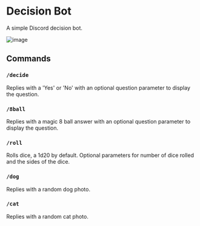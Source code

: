 # Decision Bot

A simple Discord decision bot.

![image](https://github.com/apriltaoyvr/decision-bot/assets/95392008/a4aafced-df65-40f2-b96d-8f8428d30cec)

## Commands

### `/decide`

Replies with a 'Yes' or 'No' with an optional question parameter to display the question.

### `/8ball`

Replies with a magic 8 ball answer with an optional question parameter to display the question.

### `/roll`

Rolls dice, a 1d20 by default. Optional parameters for number of dice rolled and the sides of the dice.

### `/dog`

Replies with a random dog photo.

### `/cat`

Replies with a random cat photo.
